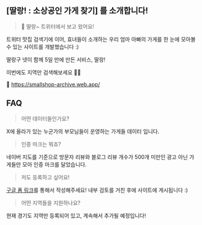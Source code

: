 ## [딸랑! : 소상공인 가게 찾기] 를 소개합니다!

> 🔔 딸랑~ 트위터에서 보고 왔어요!

트위터 맛집 검색기에 이어, 효녀들이 소개하는 우리 엄마 아빠의 가게를 한 눈에 모아볼 수 있는 사이트를 개발했습니다 :)

딸랑구 넷이 함께 5일 만에 만든 서비스, 딸랑!

이번에도 지역만 검색해보세요 👐🏻

🔗 https://smallshop-archive.web.app/

## FAQ

> 어떤 데이터들인가요?

X에 올라가 있는 누군가의 부모님들이 운영하는 가게들 데이터 입니다.

> 인증 마크는 뭐죠?

네이버 지도를 기준으로 방문자 리뷰와 블로그 리뷰 개수가 500개 미만인 광고 아닌 가게들만 모아 인증 마크를 달았습니다.

> 저도 등록하고 싶어요!

[구글 폼 링크](https://forms.gle/3zFKjGsMBt163hPSA)를 통해서 작성해주세요!
내부 검토를 거친 후에 사이트에 게시됩니다 :)

> 어떤 지역들을 지원하나요?

현재 경기도 지역만 등록되어 있고, 계속해서 추가될 예정입니다!
